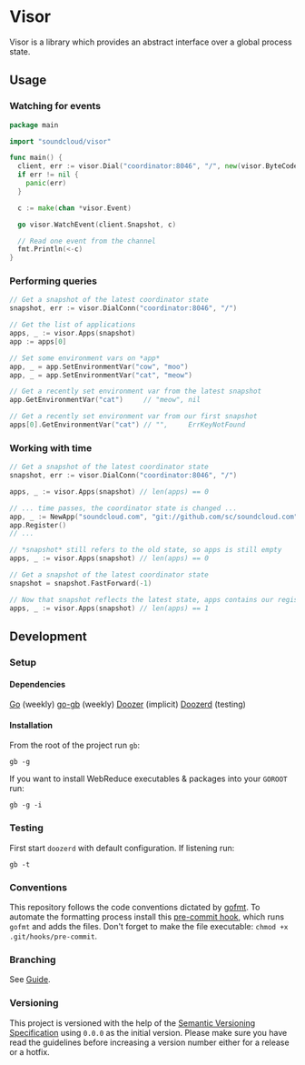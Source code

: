 # Visor

Visor is a library which provides an abstract interface over a global process state.

## Usage

### Watching for events

``` go
package main

import "soundcloud/visor"

func main() {
  client, err := visor.Dial("coordinator:8046", "/", new(visor.ByteCodec))
  if err != nil {
    panic(err)
  }

  c := make(chan *visor.Event)

  go visor.WatchEvent(client.Snapshot, c)

  // Read one event from the channel
  fmt.Println(<-c)
}
```

### Performing queries

```go
// Get a snapshot of the latest coordinator state
snapshot, err := visor.DialConn("coordinator:8046", "/")

// Get the list of applications
apps, _ := visor.Apps(snapshot)
app := apps[0]

// Set some environment vars on *app*
app, _ = app.SetEnvironmentVar("cow", "moo")
app, _ = app.SetEnvironmentVar("cat", "meow")

// Get a recently set environment var from the latest snapshot
app.GetEnvironmentVar("cat")     // "meow", nil

// Get a recently set environment var from our first snapshot
apps[0].GetEnvironmentVar("cat") // "",     ErrKeyNotFound
```

### Working with time

```go
// Get a snapshot of the latest coordinator state
snapshot, err := visor.DialConn("coordinator:8046", "/")

apps, _ := visor.Apps(snapshot) // len(apps) == 0

// ... time passes, the coordinator state is changed ...
app, _ := NewApp("soundcloud.com", "git://github.com/sc/soundcloud.com", "mystack", snapshot)
app.Register()
// ...

// *snapshot* still refers to the old state, so apps is still empty
apps, _ := visor.Apps(snapshot) // len(apps) == 0

// Get a snapshot of the latest coordinator state
snapshot = snapshot.FastForward(-1)

// Now that snapshot reflects the latest state, apps contains our registered app
apps, _ := visor.Apps(snapshot) // len(apps) == 1
```

## Development

### Setup

#### Dependencies

[Go](http://golang.org) (weekly)
[go-gb](http://code.google.com/p/go-gb/) (weekly)
[Doozer](https://github.com/ha/doozer) (implicit)
[Doozerd](https://github.com/soundcloud/doozerd) (testing)

#### Installation

From the root of the project run `gb`:

```
gb -g
```

If you want to install WebReduce executables & packages into your `GOROOT` run:

```
gb -g -i
```

### Testing

First start `doozerd` with default configuration. If listening run:

```
gb -t
```

### Conventions

This repository follows the code conventions dictated by [gofmt](http://golang.org/cmd/gofmt/). To automate the formatting process install this [pre-commit hook](https://gist.github.com/e689d5de0982543cce8c), which runs `gofmt` and adds the files. Don't forget to make the file executable: `chmod +x .git/hooks/pre-commit`.

### Branching

See [Guide](https://github.com/soundcloud/soundcloud/wiki/conventions-git#wiki-using-git-flow).

### Versioning

This project is versioned with the help of the [Semantic Versioning Specification](http://semver.org/) using `0.0.0` as the initial version. Please make sure you have read the guidelines before increasing a version number either for a release or a hotfix.
